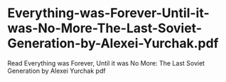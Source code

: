 # Everything-was-Forever-Until-it-was-No-More-The-Last-Soviet-Generation-by-Alexei-Yurchak.pdf
Read Everything was Forever, Until it was No More: The Last Soviet Generation by Alexei Yurchak pdf
